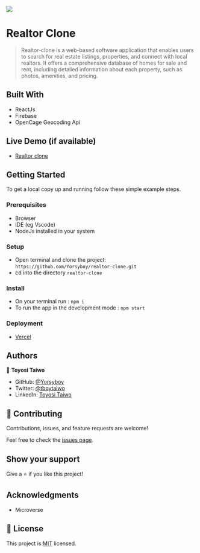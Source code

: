 ![](https://img.shields.io/badge/Microverse-blueviolet)

# Realtor Clone

>Realtor-clone is a web-based software application that enables users to search for real estate listings, properties, and connect with local realtors. It offers a comprehensive database of homes for sale and rent, including detailed information about each property, such as photos, amenities, and pricing.



## Built With

- ReactJs
- Firebase
- OpenCage Geocoding Api

## Live Demo (if available)

- [Realtor clone](https://realtor-clone-henna.vercel.app/)


## Getting Started

To get a local copy up and running follow these simple example steps.

### Prerequisites
- Browser
- IDE (eg Vscode)
- NodeJs installed in your system

### Setup
- Open terminal and clone the project: `https://github.com/Yorsyboy/realtor-clone.git`
- cd into the directory `realtor-clone`

### Install
- On your terminal run : `npm i`
- To run the app in the development mode : `npm start`

### Deployment

- [Vercel](https://vercel.com/)



## Authors

👤 **Toyosi Taiwo**

- GitHub: [@Yorsyboy](https://github.com/Yorsyboy)
- Twitter: [@tboytaiwo](https://twitter.com/Tboytaiwo)
- LinkedIn: [Toyosi Taiwo](https://linkedin.com/in/taiwo-toyosi)


## 🤝 Contributing

Contributions, issues, and feature requests are welcome!

Feel free to check the [issues page](../../issues/).

## Show your support

Give a ⭐️ if you like this project!

## Acknowledgments

- Microverse

## 📝 License

This project is [MIT](./LICENSE) licensed.

